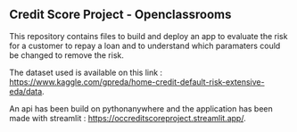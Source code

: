 ## Credit Score Project - Openclassrooms

This repository contains files to build and deploy an app to evaluate the risk for a customer to repay a loan and to understand which paramaters could be changed to remove the risk. 

The dataset used is available on this link : https://www.kaggle.com/gpreda/home-credit-default-risk-extensive-eda/data.

An api has been build on pythonanywhere and the application has been made with streamlit : https://occreditscoreproject.streamlit.app/.

